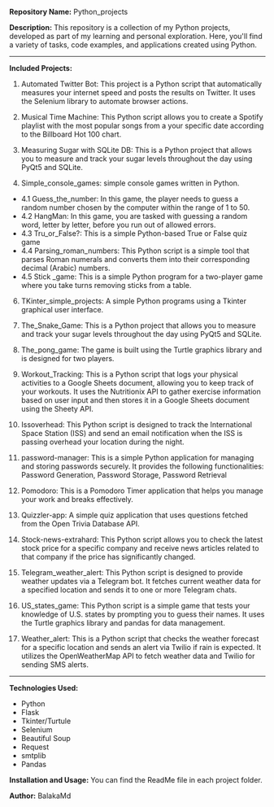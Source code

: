 **Repository Name:** Python_projects

**Description:**
This repository is a collection of my Python projects, developed as part of my learning and personal exploration. Here, you'll find a variety of tasks, code examples, and applications created using Python.

---

**Included Projects:**
1. Automated Twitter Bot: This project is a Python script that automatically measures your internet speed and posts the results on Twitter. It uses the Selenium library to automate browser actions.

2. Musical Time Machine: This Python script allows you to create a Spotify playlist with the most popular songs from a your specific date according to the Billboard Hot 100 chart.

3. Measuring Sugar with SQLite DB: This is a Python project that allows you to measure and track your sugar levels throughout the day using PyQt5 and SQLite.

4. Simple_console_games: simple console games written in Python.
 - 4.1 Guess_the_number: In this game, the player needs to guess a random number chosen by the computer within the range of 1 to 50.
 - 4.2 HangMan: In this game, you are tasked with guessing a random word, letter by letter, before you run out of allowed errors.
 - 4.3 Tru_or_False?: This is a simple Python-based True or False quiz game
 - 4.4 Parsing_roman_numbers: This Python script is a simple tool that parses Roman numerals and converts them into their corresponding decimal (Arabic) numbers.
 - 4.5 Stick _game: This is a simple Python program for a two-player game where you take turns removing sticks from a table.

6. TKinter_simple_projects: A simple Python programs using a Tkinter graphical user interface.

7. The_Snake_Game: This is a Python project that allows you to measure and track your sugar levels throughout the day using PyQt5 and SQLite.

8. The_pong_game: The game is built using the Turtle graphics library and is designed for two players.

9. Workout_Tracking: This is a Python script that logs your physical activities to a Google Sheets document, allowing you to keep track of your workouts. It uses the Nutritionix API to gather exercise information based on user input and then stores it in a Google Sheets document using the Sheety API.

10. Issoverhead: This Python script is designed to track the International Space Station (ISS) and send an email notification when the ISS is passing overhead your location during the night.

11. password-manager: This is a simple Python application for managing and storing passwords securely. It provides the following functionalities: Password Generation, Password Storage, Password Retrieval

12. Pomodoro: This is a Pomodoro Timer application that helps you manage your work and breaks effectively.

13. Quizzler-app: A simple quiz application that uses questions fetched from the Open Trivia Database API.

14. Stock-news-extrahard: This Python script allows you to check the latest stock price for a specific company and receive news articles related to that company if the price has significantly changed.

15. Telegram_weather_alert: This Python script is designed to provide weather updates via a Telegram bot. It fetches current weather data for a specified location and sends it to one or more Telegram chats.

16. US_states_game: This Python script is a simple game that tests your knowledge of U.S. states by prompting you to guess their names. It uses the Turtle graphics library and pandas for data management.

17. Weather_alert: This is a Python script that checks the weather forecast for a specific location and sends an alert via Twilio if rain is expected. It utilizes the OpenWeatherMap API to fetch weather data and Twilio for sending SMS alerts.

---

**Technologies Used:**
- Python
- Flask
- Tkinter/Turtule
- Selenium
- Beautiful Soup
- Request
- smtplib
- Pandas

**Installation and Usage:**
You can find the ReadMe file in each project folder.


**Author:**
BalakaMd


